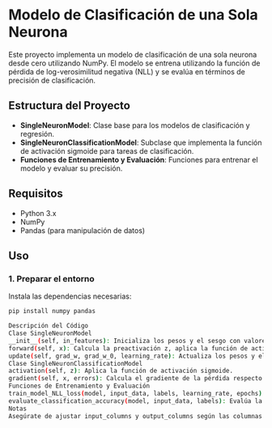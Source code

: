 # Modelo de Clasificación de una Sola Neurona

Este proyecto implementa un modelo de clasificación de una sola neurona desde cero utilizando NumPy. El modelo se entrena utilizando la función de pérdida de log-verosimilitud negativa (NLL) y se evalúa en términos de precisión de clasificación.

## Estructura del Proyecto

- **SingleNeuronModel**: Clase base para los modelos de clasificación y regresión.
- **SingleNeuronClassificationModel**: Subclase que implementa la función de activación sigmoide para tareas de clasificación.
- **Funciones de Entrenamiento y Evaluación**: Funciones para entrenar el modelo y evaluar su precisión.

## Requisitos

- Python 3.x
- NumPy
- Pandas (para manipulación de datos)

## Uso

### 1. Preparar el entorno

Instala las dependencias necesarias:
```bash
pip install numpy pandas

Descripción del Código
Clase SingleNeuronModel
__init__(self, in_features): Inicializa los pesos y el sesgo con valores pequeños distribuidos de forma normal.
forward(self, x): Calcula la preactivación z, aplica la función de activación y devuelve la salida activada a.
update(self, grad_w, grad_w_0, learning_rate): Actualiza los pesos y el sesgo basándose en los gradientes y la tasa de aprendizaje.
Clase SingleNeuronClassificationModel
activation(self, z): Aplica la función de activación sigmoide.
gradient(self, x, errors): Calcula el gradiente de la pérdida respecto a los pesos y el sesgo.
Funciones de Entrenamiento y Evaluación
train_model_NLL_loss(model, input_data, labels, learning_rate, epochs): Entrena el modelo utilizando la pérdida de log-verosimilitud negativa.
evaluate_classification_accuracy(model, input_data, labels): Evalúa la precisión del modelo en un conjunto de datos.
Notas
Asegúrate de ajustar input_columns y output_columns según las columnas de tu DataFrame.
